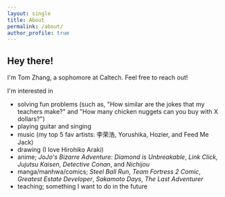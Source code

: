 ```yaml
---
layout: single
title: About
permalink: /about/
author_profile: true
---
```


## Hey there!

I'm Tom Zhang, a sophomore at Caltech. Feel free to reach out!

I'm interested in 
- solving fun problems (such as, "How similar are the jokes that my teachers make?" and "How many chicken nuggets can you buy with X dollars?")
- playing guitar and singing
- music (my top 5 fav artists: 李荣浩, Yorushika, Hozier, and Feed Me Jack)
- drawing (I love Hirohiko Araki)
- anime; *JoJo's Bizarre Adventure: Diamond is Unbreakable*, *Link Click, Jujutsu Kaisen, Detective Conan*, and *Nichijou*
- manga/manhwa/comics; *Steel Ball Run*, *Team Fortress 2 Comic*, *Greatest Estate Developer*, *Sakamoto Days*, *The Last Adventurer*
- teaching; something I want to do in the future